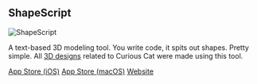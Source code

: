 ## ShapeScript

![ShapeScript](https://is1-ssl.mzstatic.com/image/thumb/Purple115/v4/50/1d/1a/501d1ad0-f537-c8e1-d06d-e0e09a11c1f5/24615e98-e81f-4541-b3c0-33890b0a1645_Screenshot-1.png/313x0w.webp)

A text-based 3D modeling tool.  You write code, it spits out shapes.  Pretty simple.
All [3D designs](https://www.printables.com/@RainAndStorm/models) related to Curious Cat were made using this tool.

[App Store (iOS)](https://apps.apple.com/us/app/shapescript-mobile/id1606439346)
[App Store (macOS)](https://apps.apple.com/us/app/shapescript/id1441135869)
[Website](https://shapescript.info)
